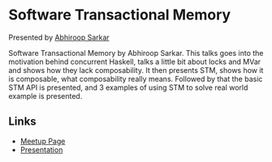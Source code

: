# Software Transactional Memory

Presented by [Abhiroop Sarkar][presenter]

Software Transactional Memory by Abhiroop Sarkar. This talks goes into the motivation 
behind concurrent Haskell, talks a little bit about locks and MVar and shows how they
lack composability. It then presents STM, shows how it is composable, what composability
really means. Followed by that the basic STM API is presented, and 3 examples of using
STM to solve real world example is presented.  

## Links
- [Meetup Page][meetup]
- [Presentation][presentation]

[presenter]: https://twitter.com/catamorphic
[meetup]: https://www.meetup.com/The-Bangalore-Haskell-User-Group/events/235671008/
[presentation]: https://docs.google.com/presentation/d/1xNNC4VOLA0vSE3apD-CLFsliuAj1PGn5jRC7Ln3GJwo
